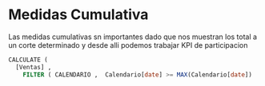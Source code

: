 # Medidas Cumulativa
Las medidas cumulativas sn importantes dado que nos muestran los total a un corte determinado y desde alli podemos trabajar KPI de participacion
```sql
CALCULATE (
  [Ventas] ,
    FILTER ( CALENDARIO ,  Calendario[date] >= MAX(Calendario[date])
```
